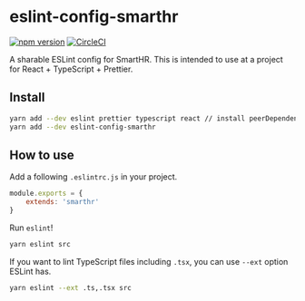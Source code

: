 # eslint-config-smarthr

[![npm version](https://badge.fury.io/js/eslint-config-smarthr.svg)](https://badge.fury.io/js/eslint-config-smarthr)
[![CircleCI](https://circleci.com/gh/kufu/eslint-config-smarthr.svg?style=shield)](https://circleci.com/gh/kufu/eslint-config-smarthr)


A sharable ESLint config for SmartHR.
This is intended to use at a project for React + TypeScript + Prettier.

## Install

```sh
yarn add --dev eslint prettier typescript react // install peerDependencies
yarn add --dev eslint-config-smarthr
```

## How to use

Add a following `.eslintrc.js` in your project.

```js
module.exports = {
    extends: 'smarthr'
}
```

Run `eslint`!

```sh
yarn eslint src
```

If you want to lint TypeScript files including `.tsx`, you can use `--ext` option ESLint has.

```sh
yarn eslint --ext .ts,.tsx src
```
